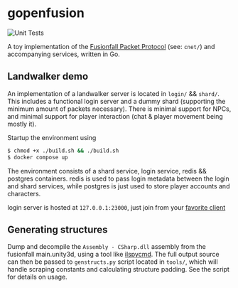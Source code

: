 # gopenfusion
![Unit Tests](https://github.com/cpunch/gopenfusion/actions/workflows/tests.yml/badge.svg)

A toy implementation of the [Fusionfall Packet Protocol](https://openpunk.com/pages/fusionfall-openfusion/) (see: `cnet/`) and accompanying services, written in Go.

## Landwalker demo

An implementation of a landwalker server is located in `login/` && `shard/`. This includes a functional login server and a dummy shard (supporting the minimum amount of packets necessary). There is minimal support for NPCs, and minimal support for player interaction (chat & player movement being mostly it).

Startup the environment using

```sh
$ chmod +x ./build.sh && ./build.sh
$ docker compose up
```

The environment consists of a shard service, login service, redis && postgres containers. redis is used to pass login metadata between the login and shard services, while postgres is just used to store player accounts and characters.

login server is hosted at `127.0.0.1:23000`, just join from your [favorite client](https://github.com/OpenFusionProject/OpenFusion/releases/latest)

## Generating structures

Dump and decompile the `Assembly - CSharp.dll` assembly from the fusionfall main.unity3d, using a tool like [ilspycmd](https://www.nuget.org/packages/ilspycmd/). The full output source can then be passed to `genstructs.py` script located in `tools/`, which will handle scraping constants and calculating structure padding. See the script for details on usage.
